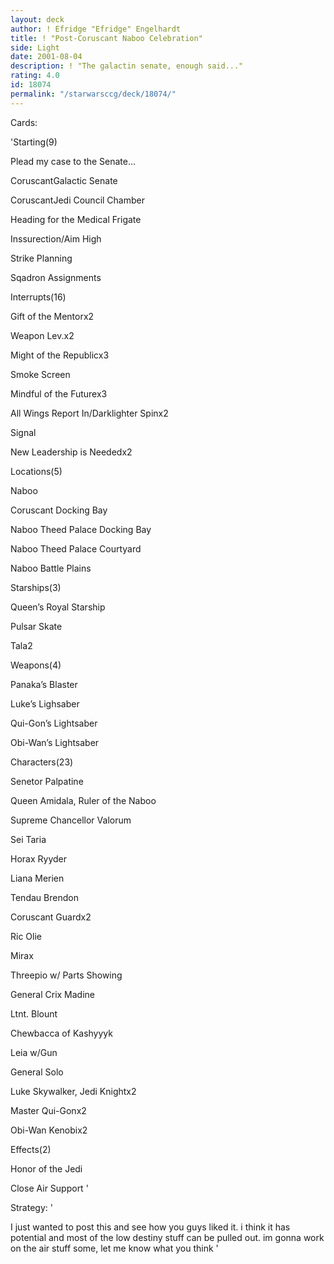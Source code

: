 ```yaml
---
layout: deck
author: ! Efridge "Efridge" Engelhardt
title: ! "Post-Coruscant Naboo Celebration"
side: Light
date: 2001-08-04
description: ! "The galactin senate, enough said..."
rating: 4.0
id: 18074
permalink: "/starwarsccg/deck/18074/"
---
```

Cards: 

'Starting(9)

Plead my case to the Senate...

CoruscantGalactic Senate

CoruscantJedi Council Chamber

Heading for the Medical Frigate

Inssurection/Aim High

Strike Planning

Sqadron Assignments


Interrupts(16)

Gift of the Mentorx2

Weapon Lev.x2

Might of the Republicx3

Smoke Screen

Mindful of the Futurex3

All Wings Report In/Darklighter Spinx2

Signal

New Leadership is Neededx2


Locations(5)

Naboo

Coruscant Docking Bay

Naboo Theed Palace Docking Bay

Naboo Theed Palace Courtyard

Naboo Battle Plains


Starships(3)

Queen’s Royal Starship

Pulsar Skate

Tala2


Weapons(4)

Panaka’s Blaster

Luke’s Lighsaber

Qui-Gon’s Lightsaber

Obi-Wan’s Lightsaber


Characters(23)

Senetor Palpatine

Queen Amidala, Ruler of the Naboo

Supreme Chancellor Valorum

Sei Taria

Horax Ryyder

Liana Merien

Tendau Brendon

Coruscant Guardx2

Ric Olie

Mirax

Threepio w/ Parts Showing

General Crix Madine

Ltnt. Blount

Chewbacca of Kashyyyk

Leia w/Gun

General Solo

Luke Skywalker, Jedi Knightx2

Master Qui-Gonx2

Obi-Wan Kenobix2


Effects(2)

Honor of the Jedi

Close Air Support '

Strategy: '

I just wanted to post this and see how you guys liked it. i think it has potential and most of the low destiny stuff can be pulled out. im gonna work on the air stuff some, let me know what you think '

